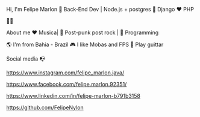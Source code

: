 Hi, I'm Felipe Marlon 🐔
Back-End Dev | Node.js + postgres 🤖
Django ❤️ PHP

👨‍💻

About me
❤️ Musica| 🖤 Post-punk post rock | 💙 Programming     

🌎 I'm from Bahia - Brazil
🎮 I like Mobas and FPS
💎 Play guittar


Social media 📭


https://www.instagram.com/felipe_marlon.java/  

https://www.facebook.com/felipe.marlon.92351/

https://www.linkedin.com/in/felipe-marlon-b791b3158

https://github.com/FelipeNylon
